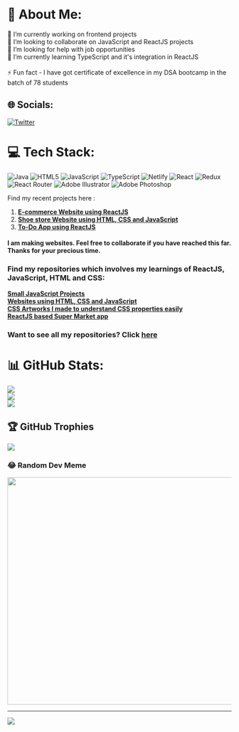 # 💫 About Me:
🔭 I’m currently working on frontend projects<br>👯 I’m looking to collaborate on JavaScript and ReactJS projects<br>🤝 I’m looking for help with job opportunities<br>🌱 I’m currently learning TypeScript and it's integration in ReactJS<br><br>⚡ Fun fact - I have got certificate of excellence in my DSA bootcamp in the batch of 78 students


## 🌐 Socials:
[![Twitter](https://img.shields.io/badge/Twitter-%231DA1F2.svg?logo=Twitter&logoColor=white)](https://twitter.com/siddhantsiddh15) 

# 💻 Tech Stack:
![Java](https://img.shields.io/badge/java-%23ED8B00.svg?style=for-the-badge&logo=java&logoColor=white) ![HTML5](https://img.shields.io/badge/html5-%23E34F26.svg?style=for-the-badge&logo=html5&logoColor=white) ![JavaScript](https://img.shields.io/badge/javascript-%23323330.svg?style=for-the-badge&logo=javascript&logoColor=%23F7DF1E) ![TypeScript](https://img.shields.io/badge/typescript-%23007ACC.svg?style=for-the-badge&logo=typescript&logoColor=white) ![Netlify](https://img.shields.io/badge/netlify-%23000000.svg?style=for-the-badge&logo=netlify&logoColor=#00C7B7) ![React](https://img.shields.io/badge/react-%2320232a.svg?style=for-the-badge&logo=react&logoColor=%2361DAFB) ![Redux](https://img.shields.io/badge/redux-%23593d88.svg?style=for-the-badge&logo=redux&logoColor=white) ![React Router](https://img.shields.io/badge/React_Router-CA4245?style=for-the-badge&logo=react-router&logoColor=white) ![Adobe Illustrator](https://img.shields.io/badge/adobeillustrator-%23FF9A00.svg?style=for-the-badge&logo=adobeillustrator&logoColor=white) ![Adobe Photoshop](https://img.shields.io/badge/adobephotoshop-%2331A8FF.svg?style=for-the-badge&logo=adobephotoshop&logoColor=white)

Find my recent projects here :

1. **[E-commerce Website using ReactJS](https://siddhantsiddh15superm.netlify.app/)**
2. **[Shoe store Website using HTML, CSS and JavaScript](siddhantsiddh15shoe-store.netlify.app)**
3. **[To-Do App using ReactJS](https://siddhantsiddh15-to-do-app-react.netlify.app/)**


#### I am making websites. Feel free to collaborate if you have reached this far. Thanks for your precious time.

### Find my repositories which involves my learnings of ReactJS, JavaScript, HTML and CSS: ###

 **[Small JavaScript Projects](https://github.com/siddhantsiddh15/Small-JavaScript-Projects)**<br>
 **[Websites using HTML, CSS and JavaScript](https://github.com/siddhantsiddh15/Website-Development.git)**<br>
 **[CSS Artworks I made to understand CSS properties easily](https://github.com/siddhantsiddh15/CSS-Artworks.git)**<br>
 **[ReactJS based Super Market app](https://github.com/siddhantsiddh15/superM-app-React)**<br>

### Want to see all my repositories? Click [here](https://github.com/siddhantsiddh15?tab=repositories)

# 📊 GitHub Stats:
![](https://github-readme-stats.vercel.app/api?username=siddhantsiddh15&theme=dark&hide_border=false&include_all_commits=true&count_private=true)<br/>
![](https://github-readme-streak-stats.herokuapp.com/?user=siddhantsiddh15&theme=dark&hide_border=false)<br/>
![](https://github-readme-stats.vercel.app/api/top-langs/?username=siddhantsiddh15&theme=dark&hide_border=false&include_all_commits=true&count_private=true&layout=compact)

## 🏆 GitHub Trophies
![](https://github-profile-trophy.vercel.app/?username=siddhantsiddh15&theme=radical&no-frame=false&no-bg=true&margin-w=4)

### 😂 Random Dev Meme
<img src="https://random-memer.herokuapp.com/" width="512px"/>

---
[![](https://visitcount.itsvg.in/api?id=siddhantsiddh15&icon=0&color=0)](https://visitcount.itsvg.in)

<!-- Proudly created with GPRM ( https://gprm.itsvg.in ) -->




